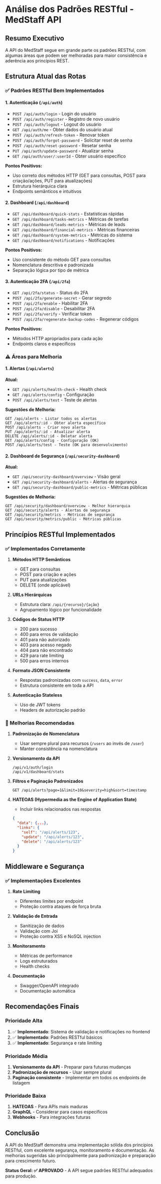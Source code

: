 # Análise dos Padrões RESTful - MedStaff API

## Resumo Executivo

A API do MedStaff segue em grande parte os padrões RESTful, com algumas áreas que podem ser melhoradas para maior consistência e aderência aos princípios REST.

## Estrutura Atual das Rotas

### ✅ Padrões RESTful Bem Implementados

#### 1. **Autenticação (`/api/auth`)**
- `POST /api/auth/login` - Login do usuário
- `POST /api/auth/register` - Registro de novo usuário
- `POST /api/auth/logout` - Logout do usuário
- `GET /api/auth/me` - Obter dados do usuário atual
- `POST /api/auth/refresh-token` - Renovar token
- `POST /api/auth/forgot-password` - Solicitar reset de senha
- `POST /api/auth/reset-password` - Resetar senha
- `PUT /api/auth/update-password` - Atualizar senha
- `GET /api/auth/user/:userId` - Obter usuário específico

**Pontos Positivos:**
- Uso correto dos métodos HTTP (GET para consultas, POST para criação/ações, PUT para atualizações)
- Estrutura hierárquica clara
- Endpoints semânticos e intuitivos

#### 2. **Dashboard (`/api/dashboard`)**
- `GET /api/dashboard/quick-stats` - Estatísticas rápidas
- `GET /api/dashboard/tasks-metrics` - Métricas de tarefas
- `GET /api/dashboard/leads-metrics` - Métricas de leads
- `GET /api/dashboard/financial-metrics` - Métricas financeiras
- `GET /api/dashboard/system-metrics` - Métricas do sistema
- `GET /api/dashboard/notifications` - Notificações

**Pontos Positivos:**
- Uso consistente do método GET para consultas
- Nomenclatura descritiva e padronizada
- Separação lógica por tipo de métrica

#### 3. **Autenticação 2FA (`/api/2fa`)**
- `GET /api/2fa/status` - Status do 2FA
- `POST /api/2fa/generate-secret` - Gerar segredo
- `POST /api/2fa/enable` - Habilitar 2FA
- `POST /api/2fa/disable` - Desabilitar 2FA
- `POST /api/2fa/verify` - Verificar token
- `POST /api/2fa/regenerate-backup-codes` - Regenerar códigos

**Pontos Positivos:**
- Métodos HTTP apropriados para cada ação
- Endpoints claros e específicos

### ⚠️ Áreas para Melhoria

#### 1. **Alertas (`/api/alerts`)**
**Atual:**
- `GET /api/alerts/health-check` - Health check
- `GET /api/alerts/config` - Configuração
- `POST /api/alerts/test` - Teste de alertas

**Sugestões de Melhoria:**
```
GET /api/alerts - Listar todos os alertas
GET /api/alerts/:id - Obter alerta específico
POST /api/alerts - Criar novo alerta
PUT /api/alerts/:id - Atualizar alerta
DELETE /api/alerts/:id - Deletar alerta
GET /api/alerts/config - Configuração (OK)
POST /api/alerts/test - Teste (OK para desenvolvimento)
```

#### 2. **Dashboard de Segurança (`/api/security-dashboard`)**
**Atual:**
- `GET /api/security-dashboard/overview` - Visão geral
- `GET /api/security-dashboard/alerts` - Alertas de segurança
- `GET /api/security-dashboard/public-metrics` - Métricas públicas

**Sugestões de Melhoria:**
```
GET /api/security/dashboard/overview - Melhor hierarquia
GET /api/security/alerts - Alertas de segurança
GET /api/security/metrics - Métricas de segurança
GET /api/security/metrics/public - Métricas públicas
```

## Princípios RESTful Implementados

### ✅ Implementados Corretamente

1. **Métodos HTTP Semânticos**
   - GET para consultas
   - POST para criação e ações
   - PUT para atualizações
   - DELETE (onde aplicável)

2. **URLs Hierárquicas**
   - Estrutura clara: `/api/{recurso}/{ação}`
   - Agrupamento lógico por funcionalidade

3. **Códigos de Status HTTP**
   - 200 para sucesso
   - 400 para erros de validação
   - 401 para não autorizado
   - 403 para acesso negado
   - 404 para não encontrado
   - 429 para rate limiting
   - 500 para erros internos

4. **Formato JSON Consistente**
   - Respostas padronizadas com `success`, `data`, `error`
   - Estrutura consistente em toda a API

5. **Autenticação Stateless**
   - Uso de JWT tokens
   - Headers de autorização padrão

### 🔄 Melhorias Recomendadas

1. **Padronização de Nomenclatura**
   - Usar sempre plural para recursos (`/users` ao invés de `/user`)
   - Manter consistência na nomenclatura

2. **Versionamento da API**
   ```
   /api/v1/auth/login
   /api/v1/dashboard/stats
   ```

3. **Filtros e Paginação Padronizados**
   ```
   GET /api/alerts?page=1&limit=10&severity=high&sort=timestamp
   ```

4. **HATEOAS (Hypermedia as the Engine of Application State)**
   - Incluir links relacionados nas respostas
   ```json
   {
     "data": {...},
     "links": {
       "self": "/api/alerts/123",
       "update": "/api/alerts/123",
       "delete": "/api/alerts/123"
     }
   }
   ```

## Middleware e Segurança

### ✅ Implementações Excelentes

1. **Rate Limiting**
   - Diferentes limites por endpoint
   - Proteção contra ataques de força bruta

2. **Validação de Entrada**
   - Sanitização de dados
   - Validação com Joi
   - Proteção contra XSS e NoSQL injection

3. **Monitoramento**
   - Métricas de performance
   - Logs estruturados
   - Health checks

4. **Documentação**
   - Swagger/OpenAPI integrado
   - Documentação automática

## Recomendações Finais

### Prioridade Alta
1. ✅ **Implementado**: Sistema de validação e notificações no frontend
2. ✅ **Implementado**: Padrões RESTful básicos
3. ✅ **Implementado**: Segurança e rate limiting

### Prioridade Média
1. **Versionamento da API** - Preparar para futuras mudanças
2. **Padronização de recursos** - Usar sempre plural
3. **Paginação consistente** - Implementar em todos os endpoints de listagem

### Prioridade Baixa
1. **HATEOAS** - Para APIs mais maduras
2. **GraphQL** - Considerar para casos específicos
3. **Webhooks** - Para integrações futuras

## Conclusão

A API do MedStaff demonstra uma implementação sólida dos princípios RESTful, com excelente segurança, monitoramento e documentação. As melhorias sugeridas são principalmente para padronização e preparação para crescimento futuro.

**Status Geral: ✅ APROVADO** - A API segue padrões RESTful adequados para produção.